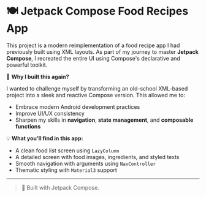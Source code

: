 # 🍽️ Jetpack Compose Food Recipes App

This project is a modern reimplementation of a food recipe app I had previously built using XML layouts. As part of my journey to master **Jetpack Compose**, I recreated the entire UI using Compose's declarative and powerful toolkit.

🚀 **Why I built this again?**

I wanted to challenge myself by transforming an old-school XML-based project into a sleek and reactive Compose version. This allowed me to:

- Embrace modern Android development practices
- Improve UI/UX consistency
- Sharpen my skills in **navigation**, **state management**, and **composable functions**

💡 **What you’ll find in this app:**

- A clean food list screen using `LazyColumn`
- A detailed screen with food images, ingredients, and styled texts
- Smooth navigation with arguments using `NavController`
- Thematic styling with `Material3` support

---

> 🎯 Built with Jetpack Compose.
